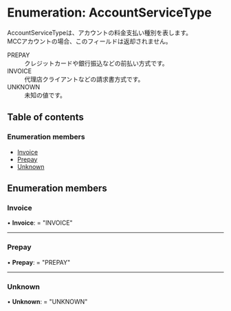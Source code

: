 # Enumeration: AccountServiceType


<div lang=\"ja\">AccountServiceTypeは、アカウントの料金支払い種別を表します。<br> MCCアカウントの場合、このフィールドは返却されません。</div>  <dl class=term>   <dt class=\"term__item\">PREPAY</dt>   <dd class=\"term__desc\"><span lang=\"ja\">クレジットカードや銀行振込などの前払い方式です。</span></dd>   <dt class=\"term__item\">INVOICE</dt>   <dd class=\"term__desc\"><span lang=\"ja\">代理店クライアントなどの請求書方式です。</span></dd>   <dt class=\"term__item\">UNKNOWN</dt>   <dd class=\"term__desc\"><span lang=\"ja\">未知の値です。</span></dd> </dl>

## Table of contents

### Enumeration members

- [Invoice](accountservicetype.md#invoice)
- [Prepay](accountservicetype.md#prepay)
- [Unknown](accountservicetype.md#unknown)

## Enumeration members

### Invoice

• **Invoice**: = "INVOICE"

___

### Prepay

• **Prepay**: = "PREPAY"

___

### Unknown

• **Unknown**: = "UNKNOWN"
